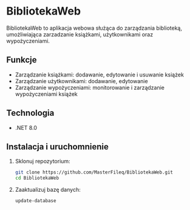 # BibliotekaWeb

BibliotekaWeb to aplikacja webowa służąca do zarządzania biblioteką, umożliwiająca zarzadzanie książkami, użytkownikami oraz wypożyczeniami.

## Funkcje

- Zarządzanie książkami: dodawanie, edytowanie i usuwanie książek
- Zarządzanie użytkownikami: dodawanie, edytowanie
- Zarządzanie wypożyczeniami: monitorowanie i zarządzanie wypożyczeniami książek

## Technologia
- .NET 8.0 

## Instalacja i uruchomnienie

1. Sklonuj repozytorium:

    ```bash
    git clone https://github.com/MasterFileq/BibliotekaWeb.git
    cd BibliotekaWeb
    ```

2. Zaaktualizuj bazę danych:

    ```bash
    update-database
    ```


